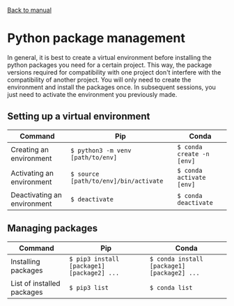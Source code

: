 [Back to manual](/docs/manual/README.md)

# Python package management 

In general, it is best to create a virtual environment before installing the python packages you need for a certain project. This way, the package versions required for compatibility with one project don't interfere with the compatibility of another project. You will only need to create the environment and install the packages once. In subsequent sessions, you just need to activate the environment you previously made.

## Setting up a virtual environment

| Command                     | Pip                                         | Conda                           |
|-----------------------------|---------------------------------------------|---------------------------------|
| Creating an environment     | ``` $ python3 -m venv [path/to/env] ```     | ``` $ conda create -n [env] ``` |
| Activating an environment   | ``` $ source [path/to/env]/bin/activate ``` | ``` $ conda activate [env] ```  |
| Deactivating an environment | ``` $ deactivate ```                        | ``` $ conda deactivate ```      |

## Managing packages

| Command                    | Pip                                               | Conda                                             |
|----------------------------|---------------------------------------------------|---------------------------------------------------|
| Installing packages        | ``` $ pip3 install [package1] [package2] ...  ``` | ``` $ conda install [package1] [package2] ... ``` |
| List of installed packages | ``` $ pip3 list ```                               | ``` $ conda list ```                              |
